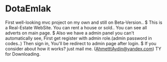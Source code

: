 # DotaEmlak
First well-looking mvc project on my own and still on Beta-Version..
$ This is a Real-Estate WebSite. You can rent a house or sold.. You can see all adverts on main page. 
$ Also we have a admin panel you can't automatically see,
  First get register with admin role.(admin password in codes..) Then sign in, You'll be redirect to admin page after login.
$ If you consider about how it works? just mail me. (AhmetttAydin@yandex.com)
TY for Downloading.

